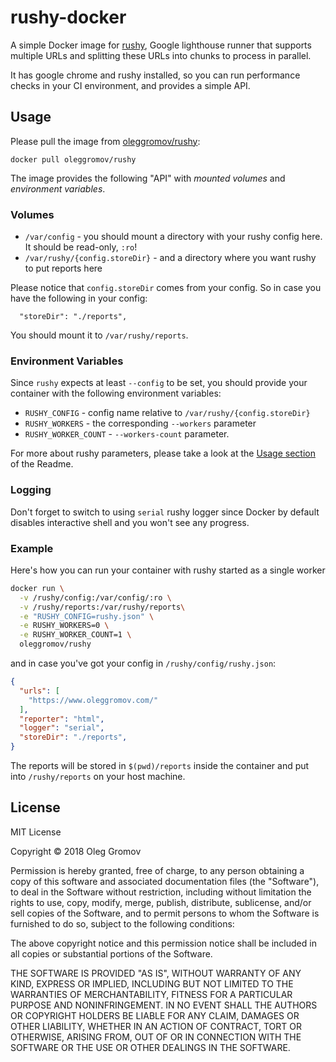 # rushy-docker

A simple Docker image for [rushy](https://github.com/luchkonikita/rushy), Google lighthouse runner that supports multiple URLs and splitting these URLs into chunks to process in parallel.

It has google chrome and rushy installed, so you can run performance checks in your CI environment, and provides a simple API.

## Usage

Please pull the image from [oleggromov/rushy](https://hub.docker.com/r/oleggromov/rushy/):

```
docker pull oleggromov/rushy
```

The image provides the following "API" with _mounted volumes_ and _environment variables_.

### Volumes

- `/var/config` - you should mount a directory with your rushy config here. It should be read-only, `:ro`!
- `/var/rushy/{config.storeDir}` - and a directory where you want rushy to put reports here

Please notice that `config.storeDir` comes from your config. So in case you have the following in your config:

```
  "storeDir": "./reports",
```

You should mount it to `/var/rushy/reports`.

### Environment Variables

Since `rushy` expects at least `--config` to be set, you should provide your container with the following environment variables:

- `RUSHY_CONFIG` - config name relative to `/var/rushy/{config.storeDir}`
- `RUSHY_WORKERS` - the corresponding `--workers` parameter
- `RUSHY_WORKER_COUNT` - `--workers-count` parameter.

For more about rushy parameters, please take a look at the [Usage section](https://github.com/luchkonikita/rushy#usage) of the Readme.

### Logging

Don't forget to switch to using `serial` rushy logger since Docker by default disables interactive shell and you won't see any progress.

### Example

Here's how you can run your container with rushy started as a single worker

```sh
docker run \
  -v /rushy/config:/var/config/:ro \
  -v /rushy/reports:/var/rushy/reports\
  -e "RUSHY_CONFIG=rushy.json" \
  -e RUSHY_WORKERS=0 \
  -e RUSHY_WORKER_COUNT=1 \
  oleggromov/rushy
```

and in case you've got your config in `/rushy/config/rushy.json`:

```json
{
  "urls": [
    "https://www.oleggromov.com/"
  ],
  "reporter": "html",
  "logger": "serial",
  "storeDir": "./reports",
}

```

The reports will be stored in `$(pwd)/reports` inside the container and put into `/rushy/reports` on your host machine.

## License

MIT License

Copyright © 2018 Oleg Gromov

Permission is hereby granted, free of charge, to any person obtaining a copy
of this software and associated documentation files (the "Software"), to deal
in the Software without restriction, including without limitation the rights
to use, copy, modify, merge, publish, distribute, sublicense, and/or sell
copies of the Software, and to permit persons to whom the Software is
furnished to do so, subject to the following conditions:

The above copyright notice and this permission notice shall be included in all
copies or substantial portions of the Software.

THE SOFTWARE IS PROVIDED "AS IS", WITHOUT WARRANTY OF ANY KIND, EXPRESS OR
IMPLIED, INCLUDING BUT NOT LIMITED TO THE WARRANTIES OF MERCHANTABILITY,
FITNESS FOR A PARTICULAR PURPOSE AND NONINFRINGEMENT. IN NO EVENT SHALL THE
AUTHORS OR COPYRIGHT HOLDERS BE LIABLE FOR ANY CLAIM, DAMAGES OR OTHER
LIABILITY, WHETHER IN AN ACTION OF CONTRACT, TORT OR OTHERWISE, ARISING FROM,
OUT OF OR IN CONNECTION WITH THE SOFTWARE OR THE USE OR OTHER DEALINGS IN THE
SOFTWARE.
